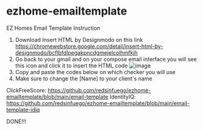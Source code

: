 # ezhome-emailtemplate
EZ Homes Email Template Instruction
1. Download Insert HTML by Designmodo on this link https://chromewebstore.google.com/detail/insert-html-by-designmodo/bcflbfdlpegakpncdgmejelcolhmfkjh
2. Go back to your gmail and on your compose email interface you will see this icon and click it to insert the HTML code ![image](https://github.com/redsinfuego/ezhome-emailtemplate/assets/153765705/4c1188c3-df88-41f4-980c-b24b20957eec)
3. Copy and paste the codes below on which checker you will use
4. Make sure to change the [Name] to your client's name

ClickFreeScore: https://github.com/redsinfuego/ezhome-emailtemplate/blob/main/email-template
IdentityIQ: https://github.com/redsinfuego/ezhome-emailtemplate/blob/main/email-template-idiq

DONE!!!
